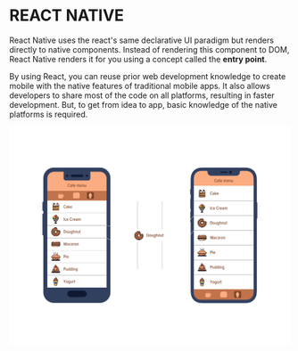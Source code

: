 # REACT NATIVE
React Native uses the react's same declarative UI paradigm but renders directly to native components.
Instead of rendering this component to DOM, React Native renders it for you using a concept called the **entry point**.

By using React, you can reuse prior web development knowledge to create mobile with the native features of traditional mobile apps. It also allows developers to share most of the code on all platforms, resulting in faster development. But, to get from idea to app, basic knowledge of the native platforms is required.

![multi platform button](multi-platform-button-v1.svg)
